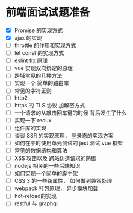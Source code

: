 # 前端面试试题准备

- [x] Promise 的实现方式
- [x] ajax 的实现
- [ ] throttle 的作用和实现方式
- [ ] let const 的实现方式
- [ ] eslint fix 原理
- [ ] vue 实现双向绑定的原理
- [ ] 跨域常见的几种方法
- [ ] 实现一个 简单的路由库
- [ ] 常见的字符正则
- [ ] http2
- [ ] https 的 TLS 协议 加解密方式
- [ ] 一个请求的从敲击回车键的时候 背后发生了什么
- [ ] 实现一下 redux
- [ ] 组件库的实现
- [ ] 谈谈 SSR 的实现原理， 登录态的实现方案
- [ ] 如何在平时使用单元测试的 jest 测试 vue 框架
- [ ] 常见的数据结构和算法
- [ ] XSS 攻击以及 跨站伪造请求的防御
- [ ] nodejs 相关的一些后端知识
- [ ] 如何实现一个简单的脚手架
- [ ] CSS 3 的一些新属性， 如何做到兼容处理
- [ ] webpack 打包原理， 异步模块加载
- [ ] hot-reload的实现
- [ ] restful 与 graphql